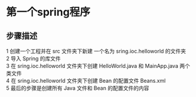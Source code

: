 # 第一个spring程序

## 步骤描述
1 	创建一个工程并在 src 文件夹下新建
一个名为 sring.ioc.helloworld 的文件夹 <br>
2 	导入 Spring 的库文件 <br>
3 	在 sring.ioc.helloworld 文件夹下创建 HelloWorld.java 和 MainApp.java 两个类文件 <br>
4 	在 sring.ioc.helloworld 文件夹下创建 Bean 的配置文件 Beans.xml <br>
5 	最后的步骤是创建所有 Java 文件和 Bean 的配置文件的内容
